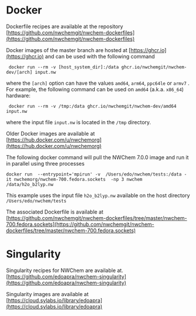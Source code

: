 # Docker 

Dockerfile recipes are available at the repository [https://github.com/nwchemgit/nwchem-dockerfiles](https://github.com/nwchemgit/nwchem-dockerfiles)

Docker images of the master branch are hosted at [https://ghcr.io](https://ghcr.io) and can be used with the following command  

```
 docker run --rm -v [host_system_dir]:/data ghcr.io/nwchemgit/nwchem-dev/[arch] input.nw
```
where the `[arch]` option can have the values `amd64`, `arm64`, `ppc64le` or `armv7` . For example, the following command can be used on `amd64` (a.k.a. `x86_64`) hardware:
```
 docker run --rm -v /tmp:/data ghcr.io/nwchemgit/nwchem-dev/amd64 input.nw
```
where the input file `input.nw` is located in the `/tmp` directory.
  

Older Docker images are available at [https://hub.docker.com/u/nwchemorg](https://hub.docker.com/u/nwchemorg)

The following docker command will pull the NWChem 7.0.0 image and run it in parallel using three processes 
```
docker run  --entrypoint='mpirun' -v  /Users/edo/nwchem/tests:/data -it nwchemorg/nwchem-700.fedora.sockets  -np 3 nwchem  /data/h2o_b2lyp.nw
```
This example uses the input file `h2o_b2lyp.nw` available on the host directory `/Users/edo/nwchem/tests`

The associated Dockerfile is available at  
[https://github.com/nwchemgit/nwchem-dockerfiles/tree/master/nwchem-700.fedora.sockets](https://github.com/nwchemgit/nwchem-dockerfiles/tree/master/nwchem-700.fedora.sockets) 


# Singularity

Singularity recipes for NWChem are available at.  
[https://github.com/edoapra/nwchem-singularity](https://github.com/edoapra/nwchem-singularity)

Singularity images are available at  
[https://cloud.sylabs.io/library/edoapra](https://cloud.sylabs.io/library/edoapra)
